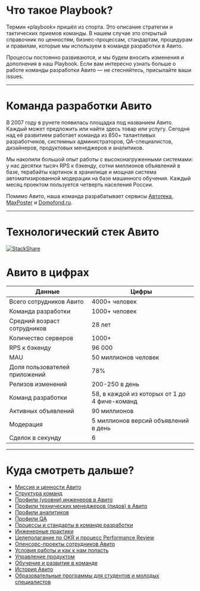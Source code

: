 # Что такое Playbook?

Термин «playbook» пришёл из спорта. Это описание стратегии и тактических приемов команды. В нашем случае это открытый справочник по ценностям, бизнес-процессам, стандартам, процедурам и правилам, которые мы используем в команде разработки в Авито.

Процессы постоянно развиваются, и мы будем вносить изменения и дополнения в наш Playbook. Если вам интересно узнать больше о работе команды разработки Авито — не стесняйтесь, присылайте ваши issues.

***

# Команда разработки Авито
В 2007 году в рунете появилась площадка под названием Авито. Каждый может предложить или найти здесь товар или услугу. Сегодня над её развитием работает команда из 850+ талантливых разработчиков, системных администраторов, QA-специалистов, дизайнеров, продуктовых менеджеров и аналитиков.

Мы накопили большой опыт работы с высоконагруженными системами: у нас десятки тысяч RPS к бэкенду, сотни миллионов объявлений в базе, терабайты картинок в хранилище и мощная система автоматизированной модерации на базе машинного обучения. Каждый месяц проектом пользуется четверть населения России.

Помимо Авито, наша команда разрабатывает сервисы [Автотека](https://autoteka.ru/), [MaxPoster](https://maxposter.ru) и [Domofond.ru](https://www.domofond.ru/).

***
# Технологический стек Авито
[![StackShare](https://img.shields.io/badge/tech-stack-0690fa.svg?style=flat)](https://stackshare.io/avito/avito)

# Авито в цифрах 

Данные  | Цифры 
------------- | -------------
Всего сотрудников Авито	| 4000+ человек	
Команда разработки | 1000+ человек
Средний возраст сотрудников | 28 лет
Количество серверов	| 1000+	
RPS к бэкенду	 | 96 000	
MAU	 | 50 миллионов человек
Доля пользователей приложений | 78%
Релизов изменений | 200-250 в день
Команд разработки | 58, в каждой из которых от 1 до 4 фиче-команд 
Активных объявлений	| 90 миллионов
Модерация	| 5 миллионов версий объявлений в день
Сделок в секунду | 6
***


# Куда смотреть дальше? 

- [Миссия и ценности Авито](https://github.com/avito-tech/playbook/blob/master/mission-and-values.md)
- [Структура команд](https://github.com/avito-tech/playbook/blob/master/structure.md)
- [Профили (уровни) инженеров в Авито](https://github.com/avito-tech/playbook/blob/master/developer-profile.md)
- [Профили технических менеджеров (лидов) в Авито](https://github.com/avito-tech/playbook/blob/master/techlead-profile.md)
- [Профили аналитиков](https://github.com/avito-tech/playbook/blob/master/analytics-levels.md)
- [Профили QA](https://github.com/avito-tech/playbook/blob/master/QA-profile.md)
- [Процессы и стандарты в команде разработки](https://github.com/avito-tech/playbook/blob/master/processes-and-standards.md)
- [Инженерные практики](https://github.com/avito-tech/playbook/blob/master/avito-developer-practice.md)
- [Целеполагание по OKR и процесс Performance Review](https://github.com/avito-tech/playbook/blob/master/goal-setting.md)
- [Опенсорс-проекты сотрудников Авито](https://github.com/avito-tech/playbook/blob/master/avito-open-source.md) 
- [Условия работы и как к нам попасть](https://github.com/avito-tech/playbook/blob/master/recruitment-and-office.md) 
- [Управление продуктом](https://github.com/avito-tech/playbook/blob/master/product-management.md)
- [Обучение и развитие в команде](https://github.com/avito-tech/playbook/blob/master/training-and-development.md) 
- [История Авито](https://github.com/avito-tech/playbook/blob/master/avito-history.md)
- [Образовательные программы для студентов и молодых специалистов](https://github.com/avito-tech/playbook/blob/master/students.md)

